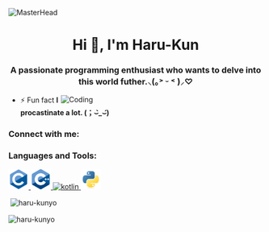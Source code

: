![MasterHead](https://static.myfigurecollection.net/upload/pictures/2023/09/07/3745732.gif)
<h1 align="center">Hi 👋, I'm Haru-Kun</h1>
<h3 align="center">A passionate programming enthusiast who wants to delve into this world futher.⸜(｡˃ ᵕ ˂ )⸝♡</h3>
<img align="right" alt="Coding" width="400" src="https://steamuserimages-a.akamaihd.net/ugc/90470964761468233/EBE96184DD5BD1AFD12E7550B87CE0E24D9772AB/?imw=5000&imh=5000&ima=fit&impolicy=Letterbox&imcolor=%23000000&letterbox=false">

- ⚡ Fun fact **I procastinate a lot. (；⌣̀_⌣́)**

<h3 align="left">Connect with me:</h3>
<p align="left">
</p>

<h3 align="left">Languages and Tools:</h3>
<p align="left"> <a href="https://www.cprogramming.com/" target="_blank" rel="noreferrer"> <img src="https://raw.githubusercontent.com/devicons/devicon/master/icons/c/c-original.svg" alt="c" width="40" height="40"/> </a> <a href="https://www.w3schools.com/cpp/" target="_blank" rel="noreferrer"> <img src="https://raw.githubusercontent.com/devicons/devicon/master/icons/cplusplus/cplusplus-original.svg" alt="cplusplus" width="40" height="40"/> </a> <a href="https://kotlinlang.org" target="_blank" rel="noreferrer"> <img src="https://www.vectorlogo.zone/logos/kotlinlang/kotlinlang-icon.svg" alt="kotlin" width="40" height="40"/> </a> <a href="https://www.python.org" target="_blank" rel="noreferrer"> <img src="https://raw.githubusercontent.com/devicons/devicon/master/icons/python/python-original.svg" alt="python" width="40" height="40"/> </a> </p>

<p>&nbsp;<img align="center" src="https://github-readme-stats.vercel.app/api?username=haru-kunyo&show_icons=true&locale=en" alt="haru-kunyo" /></p>

<p><img align="center" src="https://github-readme-streak-stats.herokuapp.com/?user=haru-kunyo&" alt="haru-kunyo" /></p>
